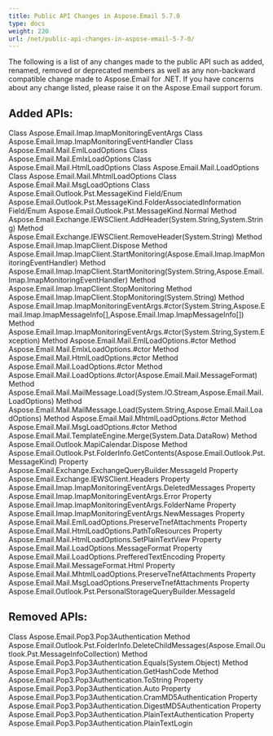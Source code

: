 ```yaml
---
title: Public API Changes in Aspose.Email 5.7.0
type: docs
weight: 220
url: /net/public-api-changes-in-aspose-email-5-7-0/
---
```



The following is a list of any changes made to the public API such as added, renamed, removed or deprecated members as well as any non-backward compatible change made to Aspose.Email for .NET. If you have concerns about any change listed, please raise it on the Aspose.Email support forum.
## **Added APIs:**
Class Aspose.Email.Imap.ImapMonitoringEventArgs
Class Aspose.Email.Imap.ImapMonitoringEventHandler
Class Aspose.Email.Mail.EmlLoadOptions
Class Aspose.Email.Mail.EmlxLoadOptions
Class Aspose.Email.Mail.HtmlLoadOptions
Class Aspose.Email.Mail.LoadOptions
Class Aspose.Email.Mail.MhtmlLoadOptions
Class Aspose.Email.Mail.MsgLoadOptions
Class Aspose.Email.Outlook.Pst.MessageKind
Field/Enum Aspose.Email.Outlook.Pst.MessageKind.FolderAssociatedInformation
Field/Enum Aspose.Email.Outlook.Pst.MessageKind.Normal
Method Aspose.Email.Exchange.IEWSClient.AddHeader(System.String,System.String)
Method Aspose.Email.Exchange.IEWSClient.RemoveHeader(System.String)
Method Aspose.Email.Imap.ImapClient.Dispose
Method Aspose.Email.Imap.ImapClient.StartMonitoring(Aspose.Email.Imap.ImapMonitoringEventHandler)
Method Aspose.Email.Imap.ImapClient.StartMonitoring(System.String,Aspose.Email.Imap.ImapMonitoringEventHandler)
Method Aspose.Email.Imap.ImapClient.StopMonitoring
Method Aspose.Email.Imap.ImapClient.StopMonitoring(System.String)
Method Aspose.Email.Imap.ImapMonitoringEventArgs.#ctor(System.String,Aspose.Email.Imap.ImapMessageInfo[],Aspose.Email.Imap.ImapMessageInfo[])
Method Aspose.Email.Imap.ImapMonitoringEventArgs.#ctor(System.String,System.Exception)
Method Aspose.Email.Mail.EmlLoadOptions.#ctor
Method Aspose.Email.Mail.EmlxLoadOptions.#ctor
Method Aspose.Email.Mail.HtmlLoadOptions.#ctor
Method Aspose.Email.Mail.LoadOptions.#ctor
Method Aspose.Email.Mail.LoadOptions.#ctor(Aspose.Email.Mail.MessageFormat)
Method Aspose.Email.Mail.MailMessage.Load(System.IO.Stream,Aspose.Email.Mail.LoadOptions)
Method Aspose.Email.Mail.MailMessage.Load(System.String,Aspose.Email.Mail.LoadOptions)
Method Aspose.Email.Mail.MhtmlLoadOptions.#ctor
Method Aspose.Email.Mail.MsgLoadOptions.#ctor
Method Aspose.Email.Mail.TemplateEngine.Merge(System.Data.DataRow)
Method Aspose.Email.Outlook.MapiCalendar.Dispose
Method Aspose.Email.Outlook.Pst.FolderInfo.GetContents(Aspose.Email.Outlook.Pst.MessageKind)
Property Aspose.Email.Exchange.ExchangeQueryBuilder.MessageId
Property Aspose.Email.Exchange.IEWSClient.Headers
Property Aspose.Email.Imap.ImapMonitoringEventArgs.DeletedMessages
Property Aspose.Email.Imap.ImapMonitoringEventArgs.Error
Property Aspose.Email.Imap.ImapMonitoringEventArgs.FolderName
Property Aspose.Email.Imap.ImapMonitoringEventArgs.NewMessages
Property Aspose.Email.Mail.EmlLoadOptions.PreserveTnefAttachments
Property Aspose.Email.Mail.HtmlLoadOptions.PathToResources
Property Aspose.Email.Mail.HtmlLoadOptions.SetPlainTextView
Property Aspose.Email.Mail.LoadOptions.MessageFormat
Property Aspose.Email.Mail.LoadOptions.PrefferedTextEncoding
Property Aspose.Email.Mail.MessageFormat.Html
Property Aspose.Email.Mail.MhtmlLoadOptions.PreserveTnefAttachments
Property Aspose.Email.Mail.MsgLoadOptions.PreserveTnefAttachments
Property Aspose.Email.Outlook.Pst.PersonalStorageQueryBuilder.MessageId
## **Removed APIs:**
Class Aspose.Email.Pop3.Pop3Authentication
Method Aspose.Email.Outlook.Pst.FolderInfo.DeleteChildMessages(Aspose.Email.Outlook.Pst.MessageInfoCollection)
Method Aspose.Email.Pop3.Pop3Authentication.Equals(System.Object)
Method Aspose.Email.Pop3.Pop3Authentication.GetHashCode
Method Aspose.Email.Pop3.Pop3Authentication.ToString
Property Aspose.Email.Pop3.Pop3Authentication.Auto
Property Aspose.Email.Pop3.Pop3Authentication.CramMD5Authentication
Property Aspose.Email.Pop3.Pop3Authentication.DigestMD5Authentication
Property Aspose.Email.Pop3.Pop3Authentication.PlainTextAuthentication
Property Aspose.Email.Pop3.Pop3Authentication.PlainTextLogin
